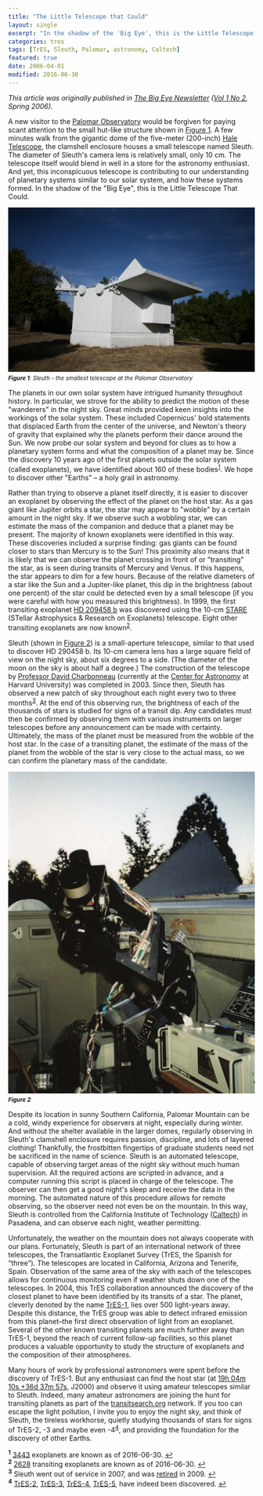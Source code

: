 ```yaml
---
title: "The Little Telescope that Could"
layout: single
excerpt: "In the shadow of the 'Big Eye', this is the Little Telescope That Could..."
categories: tres
tags: [TrES, Sleuth, Palomar, astronomy, Caltech]
featured: true
date: 2006-04-01
modified: 2016-06-30
---
```


<!--
TODO:
Add links below to new site pages - e.g., Sleuth, TrES
-->

*This article was originally published in
[The Big Eye Newsletter](http://www.astro.caltech.edu/palomar/community/friends/bigeye.html)
([Vol 1 No 2](http://www.astro.caltech.edu/palomar/community/friends/newsletter/BigEye1-2.pdf),
Spring 2006).*

A new visitor to the
[Palomar Observatory](http://www.astro.caltech.edu/palomar/homepage.html)
would be forgiven for paying scant attention to the small hut-like
structure shown in [Figure 1](#fig1). A few minutes walk from the gigantic dome of the
five-meter (200-inch)
[Hale Telescope](http://www.astro.caltech.edu/palomar/about/telescopes/hale.html),
the clamshell enclosure houses a small telescope named Sleuth. The
diameter of Sleuth's camera lens is relatively small, only 10 cm. The
telescope itself would blend in well in a store for the astronomy
enthusiast. And yet, this inconspicuous telescope is contributing to
our understanding of planetary systems similar to our solar system,
and how these systems formed. In the shadow of the "Big Eye", this is
the Little Telescope That Could.

![20-inch enclosure](../../images/20inchopen.jpg)  
<small>
*<b id="fig1">Figure 1</b>: Sleuth - the smallest telescope at the Palomar Observatory*
</small>

The planets in our own solar system have intrigued humanity throughout
history. In particular, we strove for the ability to predict the
motion of these "wanderers" in the night sky. Great minds provided
keen insights into the workings of the solar system. These included
Copernicus' bold statements that displaced Earth from the center of
the universe, and Newton's theory of gravity that explained why the
planets perform their dance around the Sun. We now probe our solar
system and beyond for clues as to how a planetary system forms and
what the composition of a planet may be. Since the discovery 10 years
ago of the first planets outside the solar system (called exoplanets),
we have identified about 160 of these bodies<sup id="a1">[1](#f1)</sup>. We
hope to discover other "Earths" – a holy grail in astronomy.

Rather than trying to observe a planet itself directly, it is easier
to discover an exoplanet by observing the effect of the planet on the
host star. As a gas giant like Jupiter orbits a star, the star may
appear to "wobble" by a certain amount in the night sky. If we observe
such a wobbling star, we can estimate the mass of the companion and
deduce that a planet may be present. The majority of known exoplanets
were identified in this way. These discoveries included a surprise
finding: gas giants can be found closer to stars than Mercury is to
the Sun! This proximity also means that it is likely that we can
observe the planet crossing in front of or "transiting" the star, as
is seen during transits of Mercury and Venus. If this happens, the
star appears to dim for a few hours. Because of the relative diameters
of a star like the Sun and a Jupiter-like planet, this dip in the
brightness (about one percent) of the star could be detected even by a
small telescope (if you were careful with how you measured this
brightness). In 1999, the first transiting exoplanet
[HD 209458 b](https://en.wikipedia.org/wiki/HD_209458_b) was
discovered using the 10-cm
[STARE](http://www.hao.ucar.edu/research/stare/stare.html) (STellar
Astrophysics & Research on Exoplanets) telescope. Eight other
transiting exoplanets
are now known<sup id="a2">[2](#f2)</sup>.

Sleuth (shown in [Figure 2](#fig2)) is a small-aperture telescope, similar to that used 
to discover HD 290458 b. Its 10-cm camera lens has a large square field of view on
the night sky, about six degrees to a side. (The diameter of the moon
on the sky is about half a degree.) The construction of the telescope
by
[Professor David Charbonneau](https://www.cfa.harvard.edu/~dcharbon/Site/Welcome.html)
(currently at the [Center for Astronomy](https://www.cfa.harvard.edu/)
at Harvard University) was completed in 2003. Since then, Sleuth has
observed a new patch of sky throughout each night every two to three
months<sup id="a3">[3](#f3)</sup>. At the end of this observing run,
the brightness of each of the thousands of stars is studied for signs
of a transit dip. Any candidates must then be confirmed by observing
them with various instruments on larger telescopes before any
announcement can be made with certainty. Ultimately, the mass of the
planet must be measured from the wobble of the host star. In the case
of a transiting planet, the estimate of the mass of the planet from
the wobble of the star is very close to the actual mass, so we can
confirm the planetary mass of
the candidate.

![Sleuth](../../images/sleuth.jpg)  
<small>
*<b id="fig2">Figure 2</b>*
</small>

Despite its location in sunny Southern California, Palomar Mountain
can be a cold, windy experience for observers at night, especially
during winter. And without the shelter available in the larger domes,
regularly observing in Sleuth's clamshell enclosure requires passion,
discipline, and lots of layered clothing!  Thankfully, the frostbitten
fingertips of graduate students need not be sacrificed in the name of
science. Sleuth is an automated telescope, capable of observing target
areas of the night sky without much human supervision. All the
required actions are scripted in advance, and a computer running this
script is placed in charge of the telescope. The observer can then get
a good night's sleep and receive the data in the morning. The
automated nature of this procedure allows for remote observing, so the
observer need not even be on the mountain. In this way, Sleuth is
controlled from the California Institute of Technology
([Caltech](http://www.caltech.edu/)) in Pasadena,
and can observe each night, weather permitting.

Unfortunately, the weather on the mountain does not always cooperate
with our plans. Fortunately, Sleuth is part of an international
network of three telescopes, the Transatlantic Exoplanet Survey (TrES,
the Spanish for “three”). The telescopes are located in California,
Arizona and Tenerife, Spain. Observation of the same area of the sky
with each of the telescopes allows for continuous monitoring even if
weather shuts down one of the telescopes. In 2004, this TrES
collaboration announced the discovery of the closest planet to have
been identified by its transits of a star. The planet, cleverly
denoted by the name [TrES-1](https://en.wikipedia.org/wiki/TrES-1b),
lies over 500 light-years away. Despite this distance, the TrES group
was able to detect infrared emission from this planet–the first direct
observation of light from an exoplanet. Several of the other known
transiting planets are much further away than TrES-1, beyond the reach
of current follow-up facilities, so this planet produces a valuable
opportunity to study the structure of exoplanets and the composition
of their atmospheres.

Many hours of work by professional astronomers were spent before the
discovery of TrES-1. But any enthusiast can find the host star (at
[19h 04m 10s +36d 37m 57s](http://www.sky-map.org/?ra=19.0694&de=36.63265&zoom=8&show_grid=1&show_constellation_lines=1&show_constellation_boundaries=1&show_const_names=0&show_galaxies=1&show_box=1&box_ra=19.0694&box_de=36.63265&box_width=50&box_height=50&img_source=DSS2),
J2000) and observe it using amateur telescopes similar to
Sleuth. Indeed, many amateur astronomers are joining the hunt for
transiting planets as part of the
[transitsearch.org](http://transitsearch.org/) network. If you too can
escape the light pollution, I invite you to enjoy the night sky, and
think of Sleuth, the tireless workhorse, quietly studying thousands of
stars for signs of TrES-2, -3 and maybe even -4<sup id="a4">[4](#f4)</sup>, and providing the
foundation for the discovery of other Earths.

<sup><b id="f1">1</b></sup> [3443](http://exoplanet.eu/) exoplanets
are known as of 2016-06-30. [↩](#a1)  
<sup><b id="f2">2</b></sup> [2628](http://exoplanet.eu/) transiting
exoplanets are known as of 2016-06-30. [↩](#a2)  
<sup><b id="f3">3</b></sup> Sleuth went out of service in 2007, and
was
[retired](http://palomarskies.blogspot.com/2009/10/goodbye-to-sleuth.html)
in 2009. [↩](#a3)  
<sup><b id="f4">4</b></sup>
[TrES-2](https://en.wikipedia.org/wiki/TrES-2b),
[TrES-3](https://en.wikipedia.org/wiki/TrES-3b),
[TrES-4](https://en.wikipedia.org/wiki/TrES-4b),
[TrES-5](http://exoplanet.eu/catalog/tres-5_/), have indeed been
discovered. [↩](#a4)  
